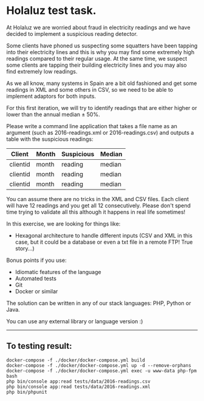 # Holaluz test task.

At Holaluz we are worried about fraud in electricity readings and we have decided to implement a suspicious reading detector. 

Some clients have phoned us suspecting some squatters have been tapping into their electricity lines and this is why you may find some extremely high readings compared to their regular usage.
At the same time, we suspect some clients are tapping their building electricity lines and you may also find extremely low readings.

As we all know, many systems in Spain are a bit old fashioned and get some readings in XML and some others in CSV, so we need to be able to implement adaptors for both inputs.

For this first iteration, we will try to identify readings that are either higher or lower than the annual median ± 50%.

Please write a command line application that takes a file name as an argument (such as 2016-readings.xml or 2016-readings.csv) and outputs a table with the suspicious readings:

| Client     | Month   | Suspicious | Median   |
|------------|---------|------------|----------|
| clientid   | month   | reading    | median   |
| clientid   | month   | reading    | median   |
| clientid   | month   | reading    | median   |

You can assume there are no tricks in the XML and CSV files. Each client will have 12 readings and you get all 12 consecutively. Please don't spend time trying to validate all this although it happens in real life sometimes!

In this exercise, we are looking for things like:

   - Hexagonal architecture to handle different inputs (CSV and XML in this case, but it could be a database or even a txt file in a remote FTP! True story...)

 Bonus points if you use:
   - Idiomatic features of the language
   - Automated tests
   - Git
   - Docker or similar

The solution can be written in any of our stack languages: PHP, Python or Java.

You can use any external library or language version :)

---
## To testing result:

```
docker-compose -f ./docker/docker-compose.yml build
docker-compose -f ./docker/docker-compose.yml up -d --remove-orphans
docker-compose -f ./docker/docker-compose.yml exec -u www-data php-fpm bash
php bin/console app:read tests/data/2016-readings.csv
php bin/console app:read tests/data/2016-readings.xml 
php bin/phpunit
```
